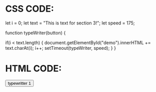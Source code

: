 # CSS CODE:

let i = 0;
let text = "This is text for section 3!";
let speed = 175;

function typeWriter(button) {
  
  
   if(i < text.length) {
       document.getElementById("demo").innerHTML += text.charAt(i);
       i++;
       setTimeout(typeWriter, speed);
   }
}


# HTML CODE:

<button onClick='typeWriter()' id='1'>typewritter 1</button>

<p id="demo"></p>
